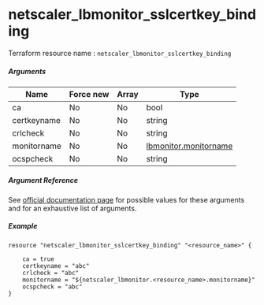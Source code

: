 # netscaler_lbmonitor_sslcertkey_binding

Terraform resource name : ```netscaler_lbmonitor_sslcertkey_binding```

##### Arguments

| Name | Force new | Array | Type |
|----|----|----|----|
|ca|No|No|bool|
|certkeyname|No|No|string|
|crlcheck|No|No|string|
|monitorname|No|No|[lbmonitor.monitorname](/doc/resources/lbmonitor.md)|
|ocspcheck|No|No|string|

##### Argument Reference

See [official documentation page](https://developer-docs.citrix.com/projects/netscaler-nitro-api/en/11.0/configuration/load-balancing/lbmonitor_sslcertkey_binding/lbmonitor_sslcertkey_binding/) for possible values for these arguments and for an exhaustive list of arguments.

##### Example

```
resource "netscaler_lbmonitor_sslcertkey_binding" "<resource_name>" {

    ca = true
    certkeyname = "abc"
    crlcheck = "abc"
    monitorname = "${netscaler_lbmonitor.<resource_name>.monitorname}"
    ocspcheck = "abc"
}
```

